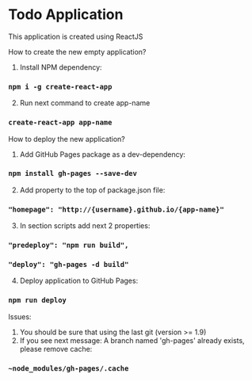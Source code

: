 # Todo Application
This application is created using ReactJS

How to create the new empty application?
1. Install NPM dependency:
### `npm i -g create-react-app`
2. Run next command to create app-name
### `create-react-app app-name`

How to deploy the new application?
1. Add GitHub Pages package as a dev-dependency:
### `npm install gh-pages --save-dev`
2. Add property to the top of package.json file:
### `"homepage": "http://{username}.github.io/{app-name}"`
3. In section scripts add next 2 properties:
### `"predeploy": "npm run build",`
### `"deploy": "gh-pages -d build"`
4. Deploy application to GitHub Pages:
### `npm run deploy`

Issues:
1. You should be sure that using the last git (version >= 1.9)
2. If you see next message: A branch named 'gh-pages' already exists, please remove cache:
### `~node_modules/gh-pages/.cache`